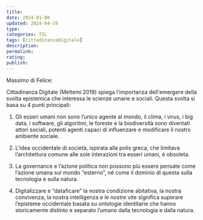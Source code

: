 ```yaml
---
title: 
date: 2024-01-08
updated: 2024-04-19
type: 
categories: TIL
tags: [cittadinanzadigitale]
description: 
permalink: 
rating: 
publish: 
---
```

Massimo di Felice:

Cittadinanza Digitale (Meltemi 2019) spiega l'importanza dell'emergere della svolta epistemica che interessa le scienze umane e sociali. Questa svolta si basa su 4 punti principali:

1. Gli esseri umani non sono l’unico agente al mondo, il clima, i virus, i big data, i software, gli algoritmi, le foreste e la biodiversità sono diventati attori sociali, potenti agenti capaci di influenzare e modificare il nostro ambiente sociale.

2. L’idea occidentale di società, ispirata alla polis greca, che limitava l’architettura comune alle sole interazioni tra esseri umani, è obsoleta.

3. La governance e l’azione politica non possono più essere pensate come l’azione umana sul mondo “esterno”, né come il dominio di questa sulla tecnologia e sulla natura.

4. Digitalizzare e “dataficare” la nostra condizione abitativa, la nostra convivenza, la nostra intelligenza e le nostre vite significa superare l’episteme occidentale basata su ontologie identitarie che hanno storicamente distinto e separato l’umano dalla tecnologia e dalla natura.
